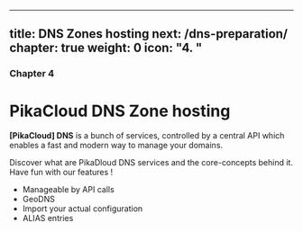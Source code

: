 
---
title: DNS Zones hosting
next: /dns-preparation/
chapter: true
weight: 0
icon: "<b>4. </b>"
---

### Chapter 4

# PikaCloud DNS Zone hosting

**[PikaCloud] DNS** is a bunch of services, controlled by a central API which enables a fast and modern way to manage your domains.

Discover what are PikaDloud DNS services and the core-concepts behind it. Have fun with our features !

  * Manageable by API calls
  * GeoDNS
  * Import your actual configuration
  * ALIAS entries
